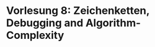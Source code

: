 # Vorlesung 8: Zeichenketten, Debugging and Algorithm-Complexity
<!--```{admonition} Hier geht zum Quiz...-->
<!--:class: tip-->
<!--[Quiz zum Thema "Listen"](jupyterquiz/quiz_inheritance)-->
<!---->
<!--[Quiz zum Thema "Listen"](jupyterquiz/quiz_overloading)-->
<!---->
<!--```-->
<!---->
<!--```{admonition} Beispiele und Vertiefung-->
<!--:class: seealso-->
<!--[Jupyter Notebook zum Thema "Lyanna und die Orks!"](lyanna_und_die_orks.ipynb)-->
<!---->
<!--[Jupyter Notebook zum Thema "Vererbung"](inheritance.ipynb)-->
<!--```-->


<!--## Download Vorlesungsfolien-->
<!---->
<!--{Download}`Hier<slides/V2.pdf>` können sie die Vorlesungsfolien zur Vorlesung 2 herunterladen.-->


<!--## Was Sie wissen sollten-->
<!--* Python erlaubt es alle gängigen Operatoren (wie z.B. “+”) auch fuer User-defined Klassen mithilfe von operator overloading zu nutzen-->
<!--* Funktionen können je nach input-Parametern unterschiedliches Verhalten implementieren. Dies ist oft mit operator overloading kombiniert.-->
<!--* Polymorphism bezeichnet die Kontext-Ahaengigkeit von Methoden-->
<!--* Objekt-orientierte Programmierung nutzt (Multi)-Inheritance um neue Klassen auf Basis bestehender Klassen zu erstellen. Diese ermöglichst fördert die Wiederverwendbarkeit und Lesbarkeit des Codes.-->

<!--## Videos to watch...-->
<!--::::{grid}-->
<!--:class-container: text-center-->
<!--:gutter: 3-->
<!---->
<!--:::{grid-item-card}-->
<!--:columns: 5-->
<!--:class-header: bg-light-->
<!--Facts and Myths about Python names and values - PyCon 2015 (Ned Batchelder)-->
<!---->
<!--<iframe width="200" height="113" src="https://www.youtube.com/embed/_AEJHKGk9ns" title="YouTube video player" frameborder="0" allow="accelerometer; autoplay; clipboard-write; encrypted-media; gyroscope; picture-in-picture; web-share" allowfullscreen></iframe>-->
<!--:::-->
<!---->
<!--:::{grid-item-card}-->
<!--:columns: 5-->
<!--:class-header: bg-light-->
<!--The PEP 8 Song (Leon Sandøy)-->
<!---->
<!--<iframe width="200" height="113" src="https://www.youtube.com/embed/hgI0p1zf31k" title="YouTube video player" frameborder="0" allow="accelerometer; autoplay; clipboard-write; encrypted-media; gyroscope; picture-in-picture; web-share" allowfullscreen></iframe>-->
<!--:::-->
<!---->
<!---->
<!--::::-->

